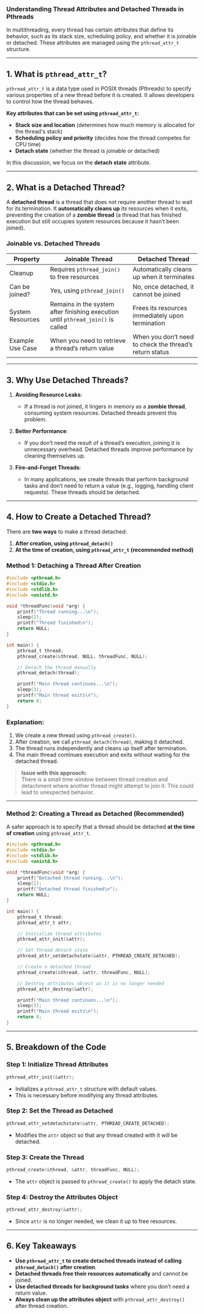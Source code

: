 ### **Understanding Thread Attributes and Detached Threads in Pthreads**
In multithreading, every thread has certain attributes that define its behavior, such as its stack size, scheduling policy, and whether it is joinable or detached. These attributes are managed using the `pthread_attr_t` structure.

---

## **1. What is `pthread_attr_t`?**
`pthread_attr_t` is a data type used in POSIX threads (Pthreads) to specify various properties of a new thread before it is created. It allows developers to control how the thread behaves.

**Key attributes that can be set using `pthread_attr_t`:**
- **Stack size and location** (determines how much memory is allocated for the thread's stack)
- **Scheduling policy and priority** (decides how the thread competes for CPU time)
- **Detach state** (whether the thread is joinable or detached)

In this discussion, we focus on the **detach state** attribute.

---

## **2. What is a Detached Thread?**
A **detached thread** is a thread that does not require another thread to wait for its termination. It **automatically cleans up** its resources when it exits, preventing the creation of a **zombie thread** (a thread that has finished execution but still occupies system resources because it hasn’t been joined).

### **Joinable vs. Detached Threads**
| Property          | Joinable Thread                     | Detached Thread                   |
|------------------|----------------------------------|--------------------------------|
| Cleanup         | Requires `pthread_join()` to free resources | Automatically cleans up when it terminates |
| Can be joined?  | Yes, using `pthread_join()`     | No, once detached, it cannot be joined |
| System Resources | Remains in the system after finishing execution until `pthread_join()` is called | Frees its resources immediately upon termination |
| Example Use Case | When you need to retrieve a thread’s return value | When you don’t need to check the thread’s return status |

---

## **3. Why Use Detached Threads?**
1. **Avoiding Resource Leaks**:  
   - If a thread is not joined, it lingers in memory as a **zombie thread**, consuming system resources. Detached threads prevent this problem.
  
2. **Better Performance**:  
   - If you don’t need the result of a thread’s execution, joining it is unnecessary overhead. Detached threads improve performance by cleaning themselves up.

3. **Fire-and-Forget Threads**:  
   - In many applications, we create threads that perform background tasks and don’t need to return a value (e.g., logging, handling client requests). These threads should be detached.

---

## **4. How to Create a Detached Thread?**
There are **two ways** to make a thread detached:
1. **After creation, using `pthread_detach()`**
2. **At the time of creation, using `pthread_attr_t` (recommended method)**

### **Method 1: Detaching a Thread After Creation**
```c
#include <pthread.h>
#include <stdio.h>
#include <stdlib.h>
#include <unistd.h>

void *threadFunc(void *arg) {
    printf("Thread running...\n");
    sleep(2);
    printf("Thread finished\n");
    return NULL;
}

int main() {
    pthread_t thread;
    pthread_create(&thread, NULL, threadFunc, NULL);

    // Detach the thread manually
    pthread_detach(thread);

    printf("Main thread continues...\n");
    sleep(3);
    printf("Main thread exits\n");
    return 0;
}
```
### **Explanation:**
1. We create a new thread using `pthread_create()`.
2. After creation, we call `pthread_detach(thread)`, making it detached.
3. The thread runs independently and cleans up itself after termination.
4. The main thread continues execution and exits without waiting for the detached thread.

> **Issue with this approach:**  
> There is a small time window between thread creation and detachment where another thread might attempt to join it. This could lead to unexpected behavior.

---

### **Method 2: Creating a Thread as Detached (Recommended)**
A safer approach is to specify that a thread should be detached **at the time of creation** using `pthread_attr_t`.

```c
#include <pthread.h>
#include <stdio.h>
#include <stdlib.h>
#include <unistd.h>

void *threadFunc(void *arg) {
    printf("Detached thread running...\n");
    sleep(2);
    printf("Detached thread finished\n");
    return NULL;
}

int main() {
    pthread_t thread;
    pthread_attr_t attr;

    // Initialize thread attributes
    pthread_attr_init(&attr);

    // Set thread detach state
    pthread_attr_setdetachstate(&attr, PTHREAD_CREATE_DETACHED);

    // Create a detached thread
    pthread_create(&thread, &attr, threadFunc, NULL);

    // Destroy attributes object as it is no longer needed
    pthread_attr_destroy(&attr);

    printf("Main thread continues...\n");
    sleep(3);
    printf("Main thread exits\n");
    return 0;
}
```

---

## **5. Breakdown of the Code**
### **Step 1: Initialize Thread Attributes**
```c
pthread_attr_init(&attr);
```
- Initializes a `pthread_attr_t` structure with default values.
- This is necessary before modifying any thread attributes.

### **Step 2: Set the Thread as Detached**
```c
pthread_attr_setdetachstate(&attr, PTHREAD_CREATE_DETACHED);
```
- Modifies the `attr` object so that any thread created with it will be detached.

### **Step 3: Create the Thread**
```c
pthread_create(&thread, &attr, threadFunc, NULL);
```
- The `attr` object is passed to `pthread_create()` to apply the detach state.

### **Step 4: Destroy the Attributes Object**
```c
pthread_attr_destroy(&attr);
```
- Since `attr` is no longer needed, we clean it up to free resources.

---

## **6. Key Takeaways**
- **Use `pthread_attr_t` to create detached threads instead of calling `pthread_detach()` after creation**.
- **Detached threads free their resources automatically** and cannot be joined.
- **Use detached threads for background tasks** where you don’t need a return value.
- **Always clean up the attributes object** with `pthread_attr_destroy()` after thread creation.
